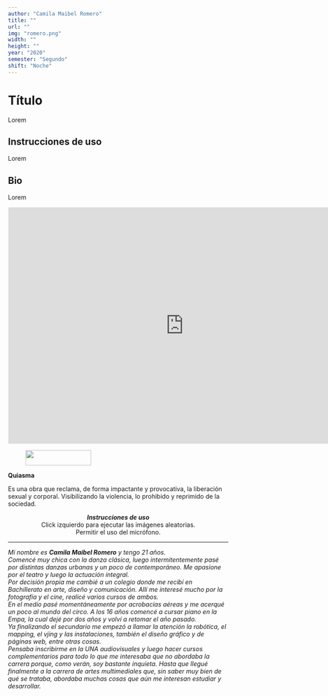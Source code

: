 ```yaml
---
author: "Camila Maibel Romero"
title: ""
url: ""
img: "romero.png"
width: ""
height: ""
year: "2020"
semester: "Segundo"
shift: "Noche"
---
```


<p></p>

# Título

Lorem 

## Instrucciones de uso 

Lorem

## Bio

Lorem

<!-- wp:html -->
<p align="center"><iframe width="800" height="540" frameborder="0" scrolling="no" style="width:800px; margin:0 auto!important;border: 1px solid #F2F2F3; z-index: 100;" src="https://editor.p5js.org/camilamaibelromero/embed/F0nQREHR7"></iframe></p>
<!-- /wp:html -->

<!-- wp:image {"id":604,"align":"center","width":150,"height":35} -->
<div class="wp-block-image"><figure class="aligncenter is-resized"><img src="https://am1-lacabanne.atamvirtual.com.ar/wp-content/uploads/2020/12/usabilidad-AM12020-siMobile.png" alt="" class="wp-image-604" width="150" height="35"/></figure></div>
<!-- /wp:image -->

<!-- wp:paragraph -->
<p><strong>Quiasma</strong></p>
<!-- /wp:paragraph -->

<!-- wp:paragraph -->
<p> Es una obra que reclama, de forma impactante y provocativa, la liberación sexual y corporal. Visibilizando la violencia, lo prohibido y reprimido de la sociedad.</p>
<!-- /wp:paragraph -->

<!-- wp:paragraph {"align":"center"} -->
<p style="text-align:center"><strong><em>Instrucciones de uso </em></strong><br> Click izquierdo para ejecutar las imágenes aleatorias. <br> Permitir el uso del micrófono.</p>
<!-- /wp:paragraph -->

<!-- wp:separator -->
<hr class="wp-block-separator"/>
<!-- /wp:separator -->

<!-- wp:paragraph -->
<p><em>Mi nombre es </em><strong><em>Camila Maibel Romero</em></strong><em> y tengo 21 años.<br> Comencé muy chica con la danza clásica, luego intermitentemente pasé por distintas danzas urbanas y un poco de contemporáneo. Me apasione por el teatro y luego la actuación integral. <br> Por decisión propia me cambié a un colegio donde me recibí en Bachillerato en arte, diseño y comunicación. Allí me interesé mucho por la fotografía y el cine, realicé varios cursos de ambos.<br> En el medio pasé momentáneamente por acrobacias aéreas y me acerqué un poco al mundo del circo. A los 16 años comencé a cursar piano en la Empa, la cual dejé por dos años y volví a retomar el año pasado. <br> Ya finalizando el secundario me empezó a llamar la atención la robótica, el mapping, el vjing y las instalaciones, también el diseño gráfico y de páginas web, entre otras cosas. <br> Pensaba inscribirme en la UNA audiovisuales y luego hacer cursos complementarios para todo lo que me interesaba que no abordaba la carrera porque, como verán, soy bastante inquieta. Hasta que llegué finalmente a la carrera de artes multimediales que, sin saber muy bien de qué se trataba, abordaba muchas cosas que aún me interesan estudiar y desarrollar.</em></p>
<!-- /wp:paragraph -->